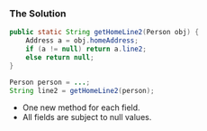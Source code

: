 
### The Solution

```java
public static String getHomeLine2(Person obj) {
    Address a = obj.homeAddress;
    if (a != null) return a.line2;
    else return null;
}
```

```java
Person person = ...;
String line2 = getHomeLine2(person);
```

* One new method for each field.
* All fields are subject to null values.
